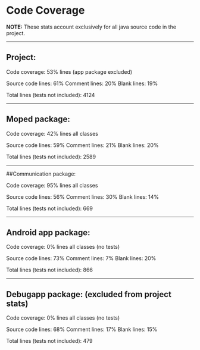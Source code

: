 # Code Coverage

**NOTE:** These stats account exclusively for all java source code in the project.

---

## Project:

Code coverage: 53% lines (app package excluded)

Source code lines: 61%
Comment lines: 20%
Blank lines: 19%

Total lines (tests not included): 4124
	
---

## Moped package:

Code coverage: 42% lines all classes

Source code lines: 59% 
Comment lines: 21%
Blank lines: 20%

Total lines (tests not included): 2589
	
---

##Communication package:

Code coverage: 95% lines all classes

Source code lines: 56% 
Comment lines: 30%
Blank lines: 14%

Total lines (tests not included): 669
	
---

## Android app package:

Code coverage: 0% lines all classes (no tests)

Source code lines: 73% 
Comment lines: 7%
Blank lines: 20%

Total lines (tests not included): 866

---

## Debugapp package: (excluded from project stats)

Code coverage: 0% lines all classes (no tests)

Source code lines: 68% 
Comment lines: 17%
Blank lines: 15%

Total lines (tests not included): 479
	
